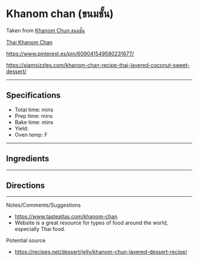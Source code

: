 # Khanom chan (ขนมชั้น)

Taken from
[Khanom Chun ขนมชั้น](https://www.youtube.com/watch?v=1SKNQuv4WQ4&ab_channel=DailyDish)

[Thai Khanom Chan](https://www.youtube.com/watch?v=bdp7vfywNJk&ab_channel=RinSCookBook)

https://www.pinterest.es/pin/609041549580231677/

https://siamsizzles.com/khanom-chan-recipe-thai-layered-coconut-sweet-dessert/


---
## Specifications
- Total time:  mins
- Prep time:  mins
- Bake time:  mins
- Yield: 
- Oven temp:  F


---
## Ingredients



---
## Directions



---
Notes/Comments/Suggestions

- https://www.tasteatlas.com/khanom-chan
- Website is a great resource for types of food around the world, especially Thai food.

Potential source
- https://recipes.net/dessert/jelly/khanom-chun-layered-dessert-recipe/
